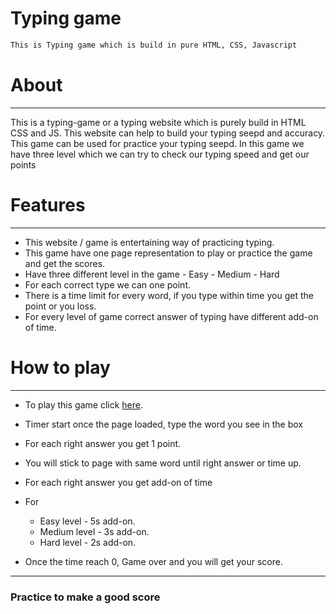 # Typing game
``` bash
This is Typing game which is build in pure HTML, CSS, Javascript
```
# About
***
This is a typing-game or a typing website which is purely build in HTML CSS and JS. This website can help to build your typing seepd and accuracy.
This game can be used for practice your typing seepd.
In this game we have three level which we can try to check our typing speed and get our points

# Features
***
+ This website / game is entertaining way of practicing typing.
+ This game have one page representation to play or practice the game and get the scores.
+ Have three different level in the game  - Easy
                                          - Medium
                                          - Hard
+ For each correct type we can one point.
+ There is a time limit for every word, if you type within time you get the point or you loss.
+ For every level of game correct answer of typing have different add-on of time.

# How to play
***

+ To play this game click [here](https://typing-game-ns.netlify.app/ "here").

+ Timer start once the page loaded, type the word you see in the box
+ For each right answer you get 1 point.
+ You will stick to page with same word until right answer or time up.
+ For each right answer you get add-on of time
+ For 
  - Easy level - 5s add-on.
  - Medium level - 3s add-on.
  - Hard level - 2s add-on.
      
+ Once the time reach 0, Game over and you will get your score.

*** 

### Practice to make a good score

